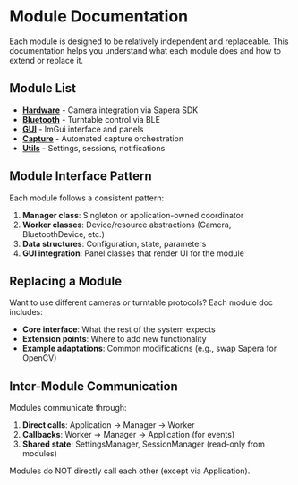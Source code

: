 # Module Documentation

Each module is designed to be relatively independent and replaceable. This documentation helps you understand what each module does and how to extend or replace it.

## Module List

- **[Hardware](hardware.md)** - Camera integration via Sapera SDK
- **[Bluetooth](bluetooth.md)** - Turntable control via BLE
- **[GUI](gui.md)** - ImGui interface and panels
- **[Capture](capture.md)** - Automated capture orchestration
- **[Utils](utils.md)** - Settings, sessions, notifications

## Module Interface Pattern

Each module follows a consistent pattern:

1. **Manager class**: Singleton or application-owned coordinator
2. **Worker classes**: Device/resource abstractions (Camera, BluetoothDevice, etc.)
3. **Data structures**: Configuration, state, parameters
4. **GUI integration**: Panel classes that render UI for the module

## Replacing a Module

Want to use different cameras or turntable protocols? Each module doc includes:

- **Core interface**: What the rest of the system expects
- **Extension points**: Where to add new functionality
- **Example adaptations**: Common modifications (e.g., swap Sapera for OpenCV)

## Inter-Module Communication

Modules communicate through:

1. **Direct calls**: Application → Manager → Worker
2. **Callbacks**: Worker → Manager → Application (for events)
3. **Shared state**: SettingsManager, SessionManager (read-only from modules)

Modules do NOT directly call each other (except via Application).
